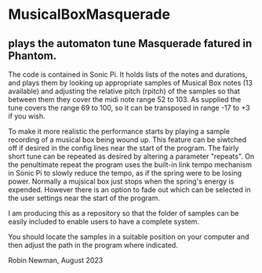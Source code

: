 # MusicalBoxMasquerade

## plays the automaton tune Masquerade fatured in Phantom.

The code is contained in Sonic Pi. It holds lists of the notes and durations, and plays them by looking up appropriate samples of Musical Box notes (13 available) and adjusting the relative pitch (rpitch) of the samples so that between them they cover the midi note range 52 to 103. As supplied the tune covers the range 69 to 100, so it can be transposed in range -17 to +3 if you wish.

To make it more realistic the performance starts by playing a sample recording of a musical box being wound up. This feature can be siwtched off if desired in the config lines near the start of the program. The fairly short tune can be repeated as desired by altering a parameter "repeats". On the penultimate repeat the program uses the built-in link tempo mechanism in Sonic Pi to slowly reduce the tempo, as if the spring were to be losing power. Normally a mujsical box just stops when the spring's energy is expended. However there is an option to fade out which can be selected in the user settings near the start of the program.

I am producing this as a repository so that the folder of samples can be easily included to enable users to have a complete system.

You should locate the samples in a suitable position on your computer and then adjust the path in the program where indicated.

Robin Newman, August 2023